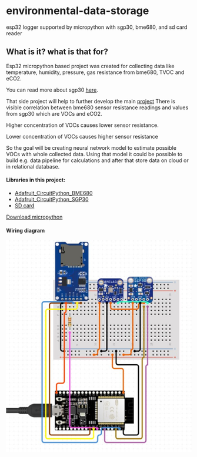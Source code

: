 # environmental-data-storage
esp32 logger supported by micropython with sgp30, bme680, and sd card reader

## What is it? what is that for? 

Esp32 micropython based project was created for collecting data like temperature, humidity, pressure, gas resistance from bme680, TVOC and eCO2.

You can read more about sgp30 [here](https://github.com/winiar93/MicroLogger).

That side project will help to further develop the main [project](https://github.com/winiar93/raspberry-pi-bme680-logger)
There is visible correlation between bme680 sensor resistance readings and values from sgp30 which are VOCs and eCO2.

Higher concentration of VOCs causes lower sensor resistance.

Lower concentration of VOCs causes higher sensor resistance

So the goal will be creating neural network model to estimate possible VOCs with whole collected data.
Using that model it could be possible to build e.g. data pipeline for
calculations and after that store data on cloud or in relational database. 

#### Libraries in this project:
* [Adafruit_CircuitPython_BME680](https://github.com/adafruit/Adafruit_CircuitPython_BME680)
* [Adafruit_CircuitPython_SGP30](https://github.com/adafruit/Adafruit_CircuitPython_SGP30)
* [SD card ](https://techtotinker.blogspot.com/2021/04/023-esp32-micropython-how-to-use-sd.html)

[Download micropython](https://micropython.org/download/ESP32_S2_WROVER/)

#### Wiring diagram
![image info](wiring_diagram.jpg)
